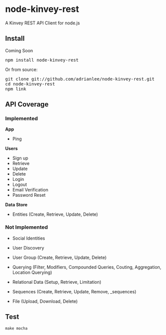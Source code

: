 # node-kinvey-rest
A Kinvey REST API Client for node.js

## Install
Coming Soon <pre>npm install node-kinvey-rest</pre>

Or from source:

<pre>
git clone git://github.com/adrianlee/node-kinvey-rest.git
cd node-kinvey-rest
npm link
</pre>

## API Coverage
### Implemented
**App**

+ Ping

**Users**

+ Sign up
+ Retrieve
+ Update
+ Delete
+ Login
+ Logout
+ Email Verification
+ Password Reset

**Data Store**

+ Entities (Create, Retrieve, Update, Delete)

### Not Implemented
+ Social Identities
+ User Discovery
+ User Group (Create, Retrieve, Update, Delete)

+ Querying (Filter, Modifiers, Compounded Queries, Couting, Aggregation, Location Querying)

+ Relational Data (Setup, Retrieve, Limitation)

+ Sequences (Create, Retrieve, Update, Remove, _sequences)

+ File (Upload, Download, Delete)

## Test
`make mocha`